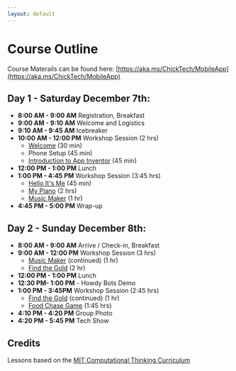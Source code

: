 ```yaml
---
layout: default
---
```


# Course Outline

Course Materails can be found here: [https://aka.ms/ChickTech/MobileApp](https://aka.ms/ChickTech/MobileApp)

## Day 1 - Saturday December 7th:

- **8:00 AM - 9:00 AM** Registration, Breakfast
- **9:00 AM - 9:10 AM** Welcome and Logistics
- **9:10 AM - 9:45 AM** Icebreaker
- **10:00 AM - 12:00 PM** Workshop Session (2 hrs)
   - [Welcome](./01-welcome.md) (30 min)
   - Phone Setup (45 min)
   - [Introduction to App Inventor](./02-appinventor.md) (45 min)
- **12:00 PM - 1:00 PM** Lunch
- **1:00 PM - 4:45 PM** Workshop Session (3:45 hrs)
   - [Hello It's Me](./03-helloitsme.md) (45 min)
   - [My Piano](./04-mypiano.md) (2 hrs)
   - [Music Maker](./05-musicmaker.md) (1 hr)
- **4:45 PM - 5:00 PM** Wrap-up

## Day 2 - Sunday  December 8th:

- **8:00 AM - 9:00 AM**  Arrive / Check-in, Breakfast 
- **9:00 AM - 12:00 PM**  Workshop Session (3 hrs)
   - [Music Maker](./05-musicmaker.md) (continued) (1 hr)
   - [Find the Gold](./06-findthegold.md) (2 hr)
- **12:00 PM - 1:00 PM**  Lunch 
- **12:30 PM- 1:00 PM** - Howdy Bots Demo
- **1:00 PM - 3:45PM**  Workshop Session  (2:45 hrs)
   - [Find the Gold](./06-findthegold.md) (continued) (1 hr)
   - [Food Chase Game](07-foodchasegame.md) (1:45 hrs)
- **4:10 PM - 4:20 PM**  Group Photo 
- **4:20 PM - 5:45 PM**  Tech Show

## Credits
Lessons based on the [MIT Computational Thinking Curriculum](http://appinventor.mit.edu/explore/teach)